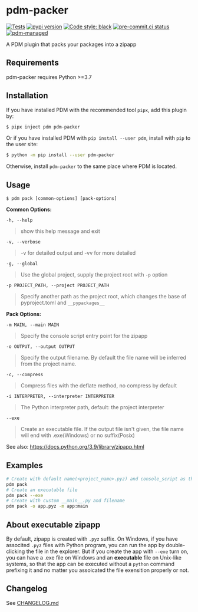 # pdm-packer

[![Tests](https://github.com/frostming/pdm-packer/workflows/Tests/badge.svg)](https://github.com/frostming/pdm-packer/actions?query=workflow%3Aci)
[![pypi version](https://img.shields.io/pypi/v/pdm-packer.svg)](https://pypi.org/project/pdm-packer/)
[![Code style: black](https://img.shields.io/badge/code%20style-black-000000.svg)](https://github.com/psf/black)
[![pre-commit.ci status](https://results.pre-commit.ci/badge/github/frostming/pdm-packer/main.svg)](https://results.pre-commit.ci/latest/github/frostming/pdm-packer/main)
[![pdm-managed](https://img.shields.io/badge/pdm-managed-blueviolet)](https://pdm.fming.dev)

A PDM plugin that packs your packages into a zipapp

## Requirements

pdm-packer requires Python >=3.7

## Installation

If you have installed PDM with the recommended tool `pipx`, add this plugin by:

```bash
$ pipx inject pdm pdm-packer
```

Or if you have installed PDM with `pip install --user pdm`, install with `pip` to the user site:

```bash
$ python -m pip install --user pdm-packer
```

Otherwise, install `pdm-packer` to the same place where PDM is located.

## Usage

```
$ pdm pack [common-options] [pack-options]
```

**Common Options:**

`-h, --help`

> show this help message and exit

`-v, --verbose`

> -v for detailed output and -vv for more detailed

`-g, --global`

> Use the global project, supply the project
> root with `-p` option

`-p PROJECT_PATH, --project PROJECT_PATH`

> Specify another path as the project root,
> which changes the base of pyproject.toml and `__pypackages__`

**Pack Options:**

`-m MAIN, --main MAIN `

> Specify the console script entry point for
> the zipapp

`-o OUTPUT, --output OUTPUT`

> Specify the output filename. By default the file name
> will be inferred from the project name.

`-c, --compress`

> Compress files with the deflate method, no
> compress by default

`-i INTERPRETER, --interpreter INTERPRETER`

> The Python interpreter path, default: the
> project interpreter

`--exe`

> Create an executable file. If the output file
> isn't given, the file name will end with
> .exe(Windows) or no suffix(Posix)

See also: https://docs.python.org/3.9/library/zipapp.html

## Examples

```bash
# Create with default name(<project_name>.pyz) and console_script as the __main__.py
pdm pack
# Create an executable file
pdm pack --exe
# Create with custom __main__.py and filename
pdm pack -o app.pyz -m app:main
```

## About executable zipapp

By default, zipapp is created with `.pyz` suffix. On Windows, if you have associted `.pyz` files with Python program, you can run the app by double-clicking the file in the explorer. But if you create the app with `--exe` turn on, you can have a .exe file on Windows and an **executable** file
on Unix-like systems, so that the app can be executed without a `python` command prefixing it and
no matter you assoicated the file exensition properly or not.

## Changelog

See [CHANGELOG.md](https://github.com/frostming/pdm-packer/blob/main/CHANGELOG.md)
